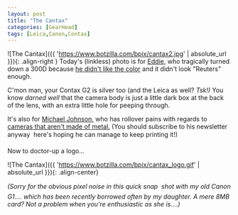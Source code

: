 ```yaml
---
layout: post
title: "The Cantax"
categories: [GearHead]
tags: [Leica,Canon,Contax]
---
```


![The Cantax]({{ 'https://www.botzilla.com/bpix/cantax2.jpg' | absolute_url }}){: .align-right }
Today's (linkless) photo is for <a href="http://www.walkeast.com/">Eddie,</a> who tragically turned down a 300D because <a href="http://www.walkeast.com/diary.php?did=35">he didn't like the color</a> and it didn't look "Reuters" enough.

C'mon man, your Contax G2 is silver too (and the Leica as well? <i>Tsk!)</i> You know <i>darned well</i> that the camera body is just a little dark box at the back of the lens, with an extra little hole for peeping through.

It's also for <a href="http://www.37thframe.com/" rel="colleague">Michael Johnson,</a> who has rollover pains with regards to <a href="http://www.luminous-landscape.com/columns/sm-04-02-01.shtml">cameras that aren't made of metal.</a> (You should subscribe to his newsletter anyway &#151; here's hoping he can manage to keep printing it!)

Now to doctor-up a logo...

![The Cantax]({{ 'https://www.botzilla.com/bpix/cantax_logo.gif' | absolute_url }}){: .align-center}

<i>(Sorry for the obvious pixel noise in this quick snap &#151; shot with my old Canon G1.... which has been recently borrowed often by my daughter. A mere 8MB card? Not a problem when you're enthusiastic as she is....)</i>

